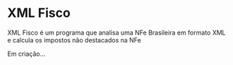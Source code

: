 # XML Fisco
XML Fisco é um programa que analisa uma NFe Brasileira em formato XML e calcula os impostos não destacados na NFe

Em criação...
